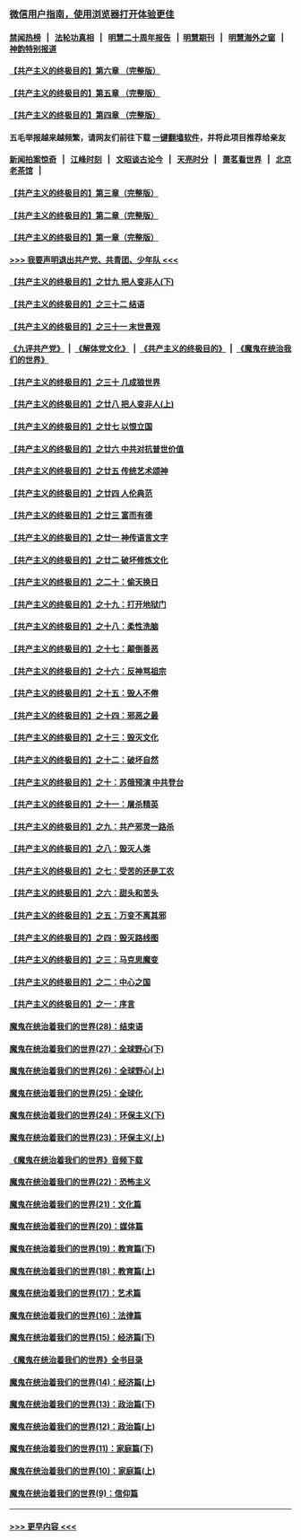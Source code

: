 ### [微信用户指南，使用浏览器打开体验更佳](https://github.com/gfw-breaker/banned-news1/blob/master/indexes/wechat-guide.md?t=0)
#### [禁闻热榜](热点新闻.md?t=0)  &nbsp;&nbsp;|&nbsp;&nbsp; [法轮功真相](https://github.com/gfw-breaker/truth/blob/master/README.md?t=0) &nbsp;&nbsp;|&nbsp;&nbsp; [明慧二十周年报告](https://github.com/gfw-breaker/mh-reports/blob/master/README.md?t=0) &nbsp;&nbsp;|&nbsp;&nbsp;[明慧期刊](https://github.com/gfw-breaker/mh-qikan) &nbsp;&nbsp;|&nbsp;&nbsp; [明慧海外之窗](https://github.com/gfw-breaker/mh-news/blob/master/README.md?t=0) &nbsp;&nbsp;|&nbsp;&nbsp; [神韵特别报道](https://github.com/gfw-breaker/mh-news/blob/master/shenyun.md?t=0)
#### [【共产主义的终极目的】第六章 （完整版）](../pages/nsc422/n11428913.md?t=02121744) 
#### [【共产主义的终极目的】第五章 （完整版）](../pages/nsc422/n11428912.md?t=02121744) 
#### [【共产主义的终极目的】第四章 （完整版）](../pages/nsc422/n11428907.md?t=02121744) 
#### 五毛举报越来越频繁，请网友们前往下载 [一键翻墙软件](https://github.com/gfw-breaker/ssr-accounts)，并将此项目推荐给亲友
#### [新闻拍案惊奇](https://github.com/gfw-breaker/banned-news1/blob/master/pages/link4.md) &nbsp;&nbsp;|&nbsp;&nbsp; [江峰时刻](https://github.com/gfw-breaker/banned-news1/blob/master/pages/link4.md) &nbsp;&nbsp;|&nbsp;&nbsp; [文昭谈古论今](https://github.com/gfw-breaker/banned-news1/blob/master/pages/link4.md) &nbsp;&nbsp;|&nbsp;&nbsp; [天亮时分](https://github.com/gfw-breaker/banned-news1/blob/master/pages/link4.md) &nbsp;&nbsp;|&nbsp;&nbsp; [萧茗看世界](https://github.com/gfw-breaker/banned-news1/blob/master/pages/link4.md) &nbsp;&nbsp;|&nbsp;&nbsp; [北京老茶馆](https://github.com/gfw-breaker/banned-news1/blob/master/pages/link4.md) &nbsp;&nbsp;|&nbsp;&nbsp; 
#### [【共产主义的终极目的】第三章（完整版）](../pages/nsc422/n11428848.md?t=02121744) 
#### [【共产主义的终极目的】第二章（完整版）](../pages/nsc422/n11428831.md?t=02121744) 
#### [【共产主义的终极目的】第一章（完整版）](../pages/nsc422/n11417651.md?t=02121744) 
#### [>>> 我要声明退出共产党、共青团、少年队 <<<](https://github.com/begood0513/goodnews/blob/master/quit/letter.md) 
#### [【共产主义的终极目的】之廿九 把人变非人(下)](../pages/nsc422/n11344140.md?t=02121744) 
#### [【共产主义的终极目的】之三十二 结语](../pages/nsc422/n11360535.md?t=02121744) 
#### [【共产主义的终极目的】之三十一 末世景观](../pages/nsc422/n11351129.md?t=02121744) 
#### [《九评共产党》](https://github.com/begood0513/9ping.md/blob/master/README.md) &nbsp;|&nbsp; [《解体党文化》](../../../../jtdwh.md/blob/master/README.md)  &nbsp;|&nbsp; [《共产主义的终极目的》](../../../../gczydzjmd.md/blob/master/README.md) &nbsp;|&nbsp; [《魔鬼在统治我们的世界》](../../../../mgztzwmdsj.md/blob/master/README.md) 
#### [【共产主义的终极目的】之三十 几成狼世界](../pages/nsc422/n11348280.md?t=02121744) 
#### [【共产主义的终极目的】之廿八 把人变非人(上)](../pages/nsc422/n11340492.md?t=02121744) 
#### [【共产主义的终极目的】之廿七 以恨立国](../pages/nsc422/n11336944.md?t=02121744) 
#### [【共产主义的终极目的】之廿六 中共对抗普世价值](../pages/nsc422/n11324785.md?t=02121744) 
#### [【共产主义的终极目的】之廿五 传统艺术颂神](../pages/nsc422/n11296396.md?t=02121744) 
#### [【共产主义的终极目的】之廿四 人伦典范](../pages/nsc422/n11296397.md?t=02121744) 
#### [【共产主义的终极目的】之廿三 富而有德](../pages/nsc422/n11283598.md?t=02121744) 
#### [【共产主义的终极目的】之廿一 神传语言文字](../pages/nsc422/n11263265.md?t=02121744) 
#### [【共产主义的终极目的】之廿二 破坏修炼文化](../pages/nsc422/n11245728.md?t=02121744) 
#### [【共产主义的终极目的】之二十：偷天换日](../pages/nsc422/n11238846.md?t=02121744) 
#### [【共产主义的终极目的】之十九：打开地狱门](../pages/nsc422/n11206376.md?t=02121744) 
#### [【共产主义的终极目的】之十八：柔性洗脑](../pages/nsc422/n11199994.md?t=02121744) 
#### [【共产主义的终极目的】之十七：颠倒善恶](../pages/nsc422/n11179782.md?t=02121744) 
#### [【共产主义的终极目的】之十六：反神骂祖宗](../pages/nsc422/n11166798.md?t=02121744) 
#### [【共产主义的终极目的】之十五：毁人不倦](../pages/nsc422/n11166792.md?t=02121744) 
#### [【共产主义的终极目的】之十四：邪恶之最](../pages/nsc422/n11150249.md?t=02121744) 
#### [【共产主义的终极目的】之十三：毁灭文化](../pages/nsc422/n11135227.md?t=02121744) 
#### [【共产主义的终极目的】之十二：破坏自然](../pages/nsc422/n11135214.md?t=02121744) 
#### [【共产主义的终极目的】之十：苏俄预演 中共登台](../pages/nsc422/n11118424.md?t=02121744) 
#### [【共产主义的终极目的】之十一：屠杀精英](../pages/nsc422/n11118442.md?t=02121744) 
#### [【共产主义的终极目的】之九：共产邪灵一路杀](../pages/nsc422/n11114139.md?t=02121744) 
#### [【共产主义的终极目的】之八：毁灭人类](../pages/nsc422/n11108503.md?t=02121744) 
#### [【共产主义的终极目的】之七：受苦的还是工农](../pages/nsc422/n11101809.md?t=02121744) 
#### [【共产主义的终极目的】之六：甜头和苦头](../pages/nsc422/n11096971.md?t=02121744) 
#### [【共产主义的终极目的】之五：万变不离其邪](../pages/nsc422/n11091285.md?t=02121744) 
#### [【共产主义的终极目的】之四：毁灭路线图](../pages/nsc422/n11086284.md?t=02121744) 
#### [【共产主义的终极目的】之三：马克思魔变](../pages/nsc422/n11061941.md?t=02121744) 
#### [【共产主义的终极目的】之二：中心之国](../pages/nsc422/n11047728.md?t=02121744) 
#### [【共产主义的终极目的】之一：序言](../pages/nsc422/n11086077.md?t=02121744) 
#### [魔鬼在统治着我们的世界(28)：结束语](../pages/nsc422/n10936246.md?t=02121744) 
#### [魔鬼在统治着我们的世界(27)：全球野心(下)](../pages/nsc422/n10928319.md?t=02121744) 
#### [魔鬼在统治着我们的世界(26)：全球野心(上)](../pages/nsc422/n10900318.md?t=02121744) 
#### [魔鬼在统治着我们的世界(25)：全球化](../pages/nsc422/n10788205.md?t=02121744) 
#### [魔鬼在统治着我们的世界(24)：环保主义(下)](../pages/nsc422/n10695307.md?t=02121744) 
#### [魔鬼在统治着我们的世界(23)：环保主义(上)](../pages/nsc422/n10688613.md?t=02121744) 
#### [《魔鬼在统治着我们的世界》音频下载](../pages/nsc422/n10635553.md?t=02121744) 
#### [魔鬼在统治着我们的世界(22)：恐怖主义](../pages/nsc422/n10614727.md?t=02121744) 
#### [魔鬼在统治着我们的世界(21)：文化篇](../pages/nsc422/n10597706.md?t=02121744) 
#### [魔鬼在统治着我们的世界(20)：媒体篇](../pages/nsc422/n10586579.md?t=02121744) 
#### [魔鬼在统治着我们的世界(19)：教育篇(下)](../pages/nsc422/n10564808.md?t=02121744) 
#### [魔鬼在统治着我们的世界(18)：教育篇(上)](../pages/nsc422/n10526970.md?t=02121744) 
#### [魔鬼在统治着我们的世界(17)：艺术篇](../pages/nsc422/n10499093.md?t=02121744) 
#### [魔鬼在统治着我们的世界(16)：法律篇](../pages/nsc422/n10485969.md?t=02121744) 
#### [魔鬼在统治着我们的世界(15)：经济篇(下)](../pages/nsc422/n10469975.md?t=02121744) 
#### [《魔鬼在统治着我们的世界》全书目录](../pages/nsc422/n10464261.md?t=02121744) 
#### [魔鬼在统治着我们的世界(14)：经济篇(上)](../pages/nsc422/n10457370.md?t=02121744) 
#### [魔鬼在统治着我们的世界(13)：政治篇(下)](../pages/nsc422/n10448270.md?t=02121744) 
#### [魔鬼在统治着我们的世界(12)：政治篇(上)](../pages/nsc422/n10444576.md?t=02121744) 
#### [魔鬼在统治着我们的世界(11)：家庭篇(下)](../pages/nsc422/n10440961.md?t=02121744) 
#### [魔鬼在统治着我们的世界(10)：家庭篇(上)](../pages/nsc422/n10435448.md?t=02121744) 
#### [魔鬼在统治着我们的世界(9)：信仰篇](../pages/nsc422/n10432159.md?t=02121744) 

----
#### [ >>> 更早内容 <<< ](../indexes/nsc422-earlier.md)
